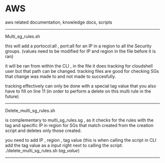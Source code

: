 # AWS
aws related documentation, knowledge docs, scripts


---
Multi_sg_rules.sh

this will add a portocol:all , port:all for an IP in a region to all the Security groups. (values need to be modified for IP and region in the file before it is ran)

it will be ran from within the CLI , in the file it does tracking for cloudshell user but that path can be changed. tracking files are good for checking SGs that change was made to and not made to succesfully.

tracking effectively can only be done with a special tag value that you also have to fill on line 11 (in order to perform a delete on this multi rule in the future)

---
Delete_multi_sg_rules.sh

is complementary to multi_sg_rules.sg , as it checks for the rules with the tag and specific IP in region for SGs that match created from the creation script and deletes only those created.

you need to add IP , region , tag value (this is when calling the script in CLI add the tag value as a input right next to calling the script: ./delete_multi_sg_rules.sh *tag_value*)

---
